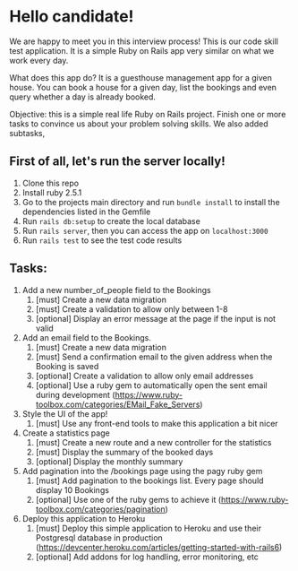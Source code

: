# Hello candidate!

We are happy to meet you in this interview process! This is our code skill test application. It is a simple Ruby on Rails app very similar on what we work every day.

What does this app do? It is a guesthouse management app for a given house. You can book a house for a given day, list the bookings and even query whether a day is already booked.

Objective: this is a simple real life Ruby on Rails project. Finish one or more tasks to convince us about your problem solving skills. We also added subtasks, 

## First of all, let's run the server locally!
1. Clone this repo
2. Install ruby 2.5.1
3. Go to the projects main directory and run `bundle install` to install the dependencies listed in the Gemfile
4. Run `rails db:setup` to create the local database
5. Run `rails server`, then you can access the app on `localhost:3000`
6. Run `rails test` to see the test code results

## Tasks:
1. Add a new number_of_people field to the Bookings
    1. [must] Create a new data migration
    2. [must] Create a validation to allow only between 1-8
    3. [optional] Display an error message at the page if the input is not valid 
2. Add an email field to the Bookings.
    1. [must] Create a new data migration
    2. [must] Send a confirmation email to the given address when the Booking is saved
    3. [optional] Create a validation to allow only email addresses
    4. [optional] Use a ruby gem to automatically open the sent email during development (https://www.ruby-toolbox.com/categories/EMail_Fake_Servers)
3. Style the UI of the app!
    1. [must] Use any front-end tools to make this application a bit nicer
4. Create a statistics page
    1. [must] Create a new route and a new controller for the statistics
    2. [must] Display the summary of the booked days
    3. [optional] Display the monthly summary
5. Add pagination into the /bookings page using the pagy ruby gem
    1. [must] Add pagination to the bookings list. Every page should display 10 Bookings
    2. [optional] Use one of the ruby gems to achieve it (https://www.ruby-toolbox.com/categories/pagination)
6. Deploy this application to Heroku
    1. [must] Deploy this simple application to Heroku and use their Postgresql database in production (https://devcenter.heroku.com/articles/getting-started-with-rails6)
    2. [optional] Add addons for log handling, error monitoring, etc
